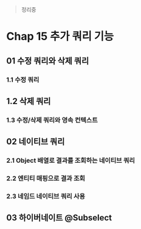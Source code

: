 > 정리중

# Chap 15 추가 쿼리 기능 


## 01 수정 쿼리와 삭제 쿼리 

### 1.1 수정 쿼리 


## 1.2 삭제 쿼리 


### 1.3 수정/삭제 쿼리와 영속 컨텍스트 





## 02 네이티브 쿼리


### 2.1 Object 배열로 결과를 조회하는 네이티브 쿼리 

### 2.2 엔티티 매핑으로 결과 조회 



### 2.3 네임드 네이티브 쿼리 사용



## 03 하이버네이트 @Subselect 



